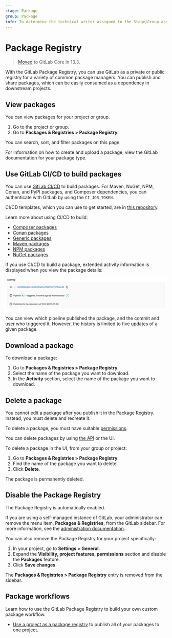 ```yaml
---
stage: Package
group: Package
info: To determine the technical writer assigned to the Stage/Group associated with this page, see https://about.gitlab.com/handbook/engineering/ux/technical-writing/#assignments
---
```


# Package Registry

> [Moved](https://gitlab.com/gitlab-org/gitlab/-/issues/221259) to GitLab Core in 13.3.

With the GitLab Package Registry, you can use GitLab as a private or public registry
for a variety of common package managers. You can publish and share
packages, which can be easily consumed as a dependency in downstream projects.

## View packages

You can view packages for your project or group.

1. Go to the project or group.
1. Go to **Packages & Registries > Package Registry**.

You can search, sort, and filter packages on this page.

For information on how to create and upload a package, view the GitLab documentation for your package type.

## Use GitLab CI/CD to build packages

You can use [GitLab CI/CD](../../../ci/README.md) to build packages.
For Maven, NuGet, NPM, Conan, and PyPI packages, and Composer dependencies, you can
authenticate with GitLab by using the `CI_JOB_TOKEN`.

CI/CD templates, which you can use to get started, are in [this repository](https://gitlab.com/gitlab-org/gitlab/-/tree/master/lib/gitlab/ci/templates).

Learn more about using CI/CD to build:

- [Composer packages](../composer_repository/index.md#publish-a-composer-package-by-using-cicd)
- [Conan packages](../conan_repository/index.md#publish-a-conan-package-by-using-cicd)
- [Generic packages](../generic_packages/index.md#publish-a-generic-package-by-using-cicd)
- [Maven packages](../maven_repository/index.md#create-maven-packages-with-gitlab-cicd)
- [NPM packages](../npm_registry/index.md#publish-an-npm-package-by-using-cicd)
- [NuGet packages](../nuget_repository/index.md#publish-a-nuget-package-by-using-cicd)

If you use CI/CD to build a package, extended activity information is displayed
when you view the package details:

![Package CI/CD activity](img/package_activity_v12_10.png)

You can view which pipeline published the package, and the commit and user who triggered it. However, the history is limited to five updates of a given package.

## Download a package

To download a package:

1. Go to **Packages & Registries > Package Registry**.
1. Select the name of the package you want to download.
1. In the **Activity** section, select the name of the package you want to download.

## Delete a package

You cannot edit a package after you publish it in the Package Registry. Instead, you
must delete and recreate it.

To delete a package, you must have suitable [permissions](../../permissions.md).

You can delete packages by using [the API](../../../api/packages.md#delete-a-project-package) or the UI.

To delete a package in the UI, from your group or project:

1. Go to **Packages & Registries > Package Registry**.
1. Find the name of the package you want to delete.
1. Click **Delete**.

The package is permanently deleted.

## Disable the Package Registry

The Package Registry is automatically enabled.

If you are using a self-managed instance of GitLab, your administrator can remove
the menu item, **Packages & Registries**, from the GitLab sidebar. For more information,
see the [administration documentation](../../../administration/packages/index.md).

You can also remove the Package Registry for your project specifically:

1. In your project, go to **Settings > General**.
1. Expand the **Visibility, project features, permissions** section and disable the
   **Packages** feature.
1. Click **Save changes**.

The **Packages & Registries > Package Registry** entry is removed from the sidebar.

## Package workflows

Learn how to use the GitLab Package Registry to build your own custom package workflow.

- [Use a project as a package registry](../workflows/project_registry.md) to publish all of your packages to one project.
